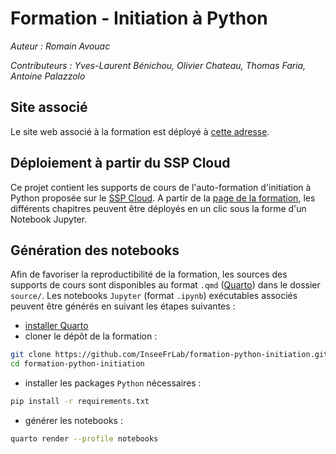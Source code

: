 # Formation - Initiation à Python

*Auteur : Romain Avouac*

*Contributeurs : Yves-Laurent Bénichou, Olivier Chateau, Thomas Faria, Antoine Palazzolo*

## Site associé

Le site web associé à la formation est déployé à [cette adresse](https://inseefrlab.github.io/formation-python-initiation/).

## Déploiement à partir du SSP Cloud

Ce projet contient les supports de cours de l'auto-formation d'initiation à Python proposée sur le [SSP Cloud](https://datalab.sspcloud.fr/home). A partir de la [page de la formation](https://www.sspcloud.fr/formation?search=&path=%5B%22Initiation%20%C3%A0%20Python%22%5D), les différents chapitres peuvent être déployés en un clic sous la forme d'un Notebook Jupyter.

## Génération des notebooks

Afin de favoriser la reproductibilité de la formation, les sources des supports de cours sont disponibles au format `.qmd` ([Quarto](https://quarto.org/)) dans le dossier `source/`. Les notebooks `Jupyter` (format `.ipynb`) exécutables associés peuvent être générés en suivant les étapes suivantes :
- [installer Quarto](https://quarto.org/docs/get-started/)
- cloner le dépôt de la formation :

```bash
git clone https://github.com/InseeFrLab/formation-python-initiation.git
cd formation-python-initiation
```

- installer les packages `Python` nécessaires :

```bash
pip install -r requirements.txt
```

- générer les notebooks :

```bash
quarto render --profile notebooks
```
